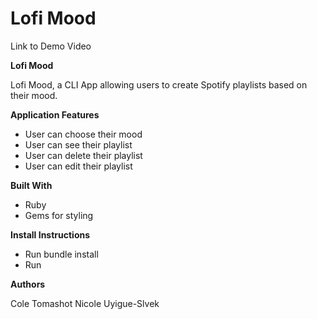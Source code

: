 # Lofi Mood

Link to Demo Video


**Lofi Mood**

Lofi Mood, a CLI App allowing users to create Spotify playlists based on their mood.

**Application Features**

* User can choose their mood
* User can see their playlist
* User can delete their playlist
* User can edit their playlist


**Built With**

* Ruby
* Gems for styling

**Install Instructions**

* Run bundle install
* Run 

**Authors**

Cole Tomashot
Nicole Uyigue-Slvek
